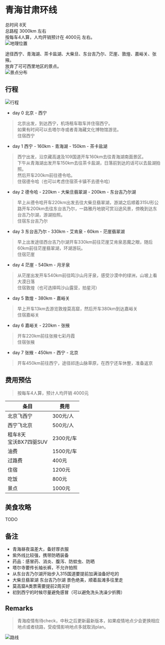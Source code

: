 # 青海甘肃环线
总时间 8天  
总路程 3000km 左右  
按每车4人算，人均开销预计在 4000元 左右。  
![地理位置](overview1.jpg)  

途径西宁、青海湖、茶卡盐湖、大柴旦、东台吉乃尔、茫崖、敦煌、嘉峪关、张掖。  
放弃了可可西里地区的景点。  
![景点分布](overview3.jpg)  

## 行程
![行程](overview4.jpg)  
- day 0 北京 - 西宁  
> 北京出发，到达西宁，机场租车取车并住宿西宁。  
如果有时间可以去塔尔寺或者青海藏文化博物馆游览。  
住宿西宁  
- day 1 西宁 - 160km - 青海湖 - 150km - 茶卡盐湖  
> 西宁出发，沿京藏高速及109国道开车160km去往青海湖南面景区。  
下午从青海湖出发开车150km去往茶卡盐湖，日落前到达的话可以去盐湖拍照。  
然后开车200km前往德令哈。  
住宿德令哈（也可以考虑住宿茶卡镇不去德令哈）  
- day 2  德令哈 - 220km - 大柴旦翡翠湖 - 200km - 东台吉乃尔湖  
> 早上从德令哈开车220km出发去往大柴旦翡翠湖，游湖之后顺着315U形公路开车200km去往东台吉乃尔，一路雅丹地貌可赏沿途风景，傍晚到达东台吉乃尔湖，游湖拍照。  
住宿东台吉乃尔  
- day 3  东台吉乃尔 - 330km - 艾肯泉 - 60km - 茫崖翡翠湖  
> 早上出发途径西台吉乃尔湖开车330km前往茫崖艾肯泉恶魔之眼，随后60km前往茫崖翡翠湖，环湖游玩。  
住宿茫崖  
- day 4  茫崖 - 540km - 月牙泉  
> 从茫崖出发开车540km前往鸣沙山月牙泉，感受沙漠中的绿洲，山坡上看大漠日落  
住宿敦煌（也可选择鸣沙山露营，拍星河）  
- day 5  敦煌 - 380km - 嘉峪关
> 早上开车13km去游览敦煌莫高窟，然后开车380km到达嘉峪关  
住宿嘉峪关  
- day 6  嘉峪关 - 220km - 张掖  
> 开车220km前往张掖七彩丹霞  
住宿张掖  
- day 7  张掖 - 450km - 西宁 - 北京  
> 开车450km前往西宁，途径祁连山脉草原，在西宁还车休整，准备返京  

## 费用预估  
> 按每车4人算，预计人均开销 4000元  

|条目|费用|
|---|---|
|北京飞西宁|300元/人|
|西宁飞北京|500元/人|
|租车8天<br>宝沃BX7四驱SUV|2300元/车|
|油费|1500元/车|
|过路费|400元|
|住宿|1200元|
|吃饭|800元|
|景点|1000元|

## 美食攻略  
TODO

## 备注  
- 青海昼夜温差大，备好厚衣服
- 紫外线比较强，携带防晒装备
- 药品：感冒药、消炎、腹泻、防蚊虫、防晒
- 塔尔寺要传长袖长裤，不允许拍照
- 从东台吉乃尔湖开始步入315国道要提前加满油备好吃的
- 大柴旦翡翠湖 东台吉乃尔湖 景色绝美，顺着盐滩多往里走
- 莫高窟A类票需要提前2周买好
- 初到西宁的时候尽量避免感冒（可以避免洗头洗澡少折腾）

## Remarks  
> 青海疫情有待check，中秋之后更新最新版本，如果疫情地点少会更换相应地点或者绕路，受疫情影响地点多就取消plan。

![路线](overview5.jpg)  
